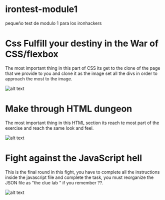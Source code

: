 # irontest-module1
pequeño test de modulo 1 para los ironhackers
<br>

# Css Fulfill your destiny in the War of CSS/flexbox

The most important thing in this part of CSS its get to the clone of the page that we provide to you and clone it as the image set all the divs in order to approach the most to the image.

![alt text](https://dzwonsemrish7.cloudfront.net/items/3m34141R2v1W0v0L2j0c/test-layout-mobile.png?v=c2b9a871)
<br>

# Make through HTML dungeon

The most important thing in this HTML section its reach te most part of the exercise and reach the same look and feel.

![alt text](https://res.cloudinary.com/drakarzamael/image/upload/v1568436149/folder-name/ed9b4f03-8098-4707-a8a9-0967b98cb511.jpg)
<br>


# Fight against the JavaScript hell

This is the final round in this fight, you have to complete all the instructions inside the javascript file and complete the task, you must reorganize the JSON file as "the clue lab " if you remember ??.
<br>

![alt text](https://res.cloudinary.com/drakarzamael/image/upload/v1538630826/folder-name/300.jpeg.jpg)
<br>

